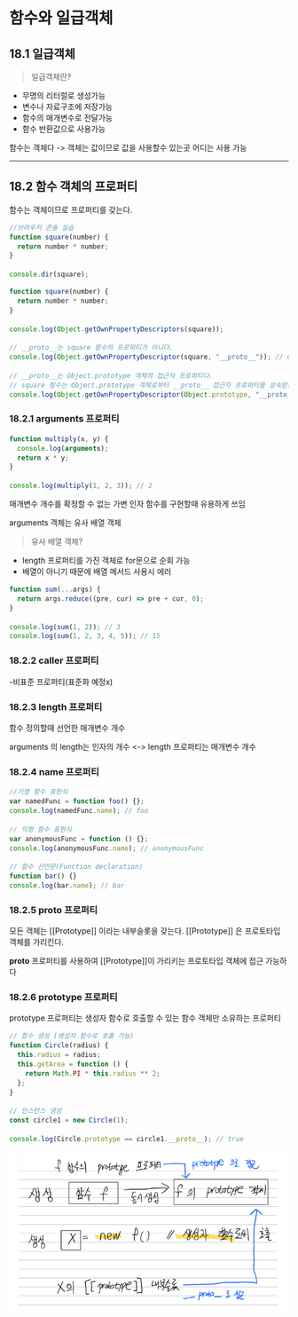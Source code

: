 # 함수와 일급객체

## 18.1 일급객체

> 일급객체란?

- 무명의 리터럴로 생성가능
- 변수나 자료구조에 저장가능
- 함수의 매개변수로 전달가능
- 함수 반환값으로 사용가능

함수는 객체다 -> 객체는 값이므로 값을 사용할수 있는곳 어디는 사용 가능

---

## 18.2 함수 객체의 프로퍼티

함수는 객체이므로 프로퍼티를 갖는다.

```js
//브라우저 콘솔 실습
function square(number) {
  return number * number;
}

console.dir(square);
```

```js
function square(number) {
  return number * number;
}

console.log(Object.getOwnPropertyDescriptors(square));

// __proto__는 square 함수의 프로퍼티가 아니다.
console.log(Object.getOwnPropertyDescriptor(square, "__proto__")); // undefined

// __proto__는 Object.prototype 객체의 접근자 프로퍼티다.
// square 함수는 Object.prototype 객체로부터 __proto__ 접근자 프로퍼티를 상속받는다.
console.log(Object.getOwnPropertyDescriptor(Object.prototype, "__proto__"));
```

### 18.2.1 arguments 프로퍼티

```js
function multiply(x, y) {
  console.log(arguments);
  return x * y;
}

console.log(multiply(1, 2, 3)); // 2
```

매개변수 개수를 확정할 수 없는 가변 인자 함수를 구현할때 유용하게 쓰임

arguments 객체는 유사 배열 객체

> 유사 배열 객체?

- length 프로퍼티를 가진 객체로 for문으로 순회 가능
- 배열이 아니기 때문에 배열 메서드 사용시 에러

```js
function sum(...args) {
  return args.reduce((pre, cur) => pre + cur, 0);
}

console.log(sum(1, 2)); // 3
console.log(sum(1, 2, 3, 4, 5)); // 15
```

### 18.2.2 caller 프로퍼티

-비표준 프로퍼티(표준화 예정x)

### 18.2.3 length 프로퍼티

함수 정의할때 선언한 매개변수 개수

arguments 의 length는 인자의 개수 <-> length 프로퍼티는 매개변수 개수

### 18.2.4 name 프로퍼티

```js
//기명 함수 표현식
var namedFunc = function foo() {};
console.log(namedFunc.name); // foo

// 익명 함수 표현식
var anonymousFunc = function () {};
console.log(anonymousFunc.name); // anonymousFunc

// 함수 선언문(Function declaration)
function bar() {}
console.log(bar.name); // bar
```

### 18.2.5 **proto** 프로퍼티

모든 객체는 [[Prototype]] 이라는 내부슬롯을 갖는다.
[[Prototype]] 은 프로토타입 객체를 가리킨다.

**proto** 프로퍼티를 사용하여 [[Prototype]]이 가리키는 프로토타입 객체에 접근 가능하다

### 18.2.6 prototype 프로퍼티

prototype 프로퍼티는 생성자 함수로 호출할 수 있는 함수 객체만 소유하는 프로퍼티

```js
// 함수 생성 (생성자 함수로 호출 가능)
function Circle(radius) {
  this.radius = radius;
  this.getArea = function () {
    return Math.PI * this.radius ** 2;
  };
}

// 인스턴스 생성
const circle1 = new Circle(1);

console.log(Circle.prototype == circle1.__proto__); // true
```

![img](1.png)
